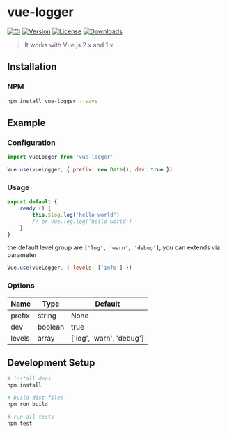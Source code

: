 # vue-logger
[![Ci](https://img.shields.io/circleci/project/github/Lluvio/vue-logger.svg)](https://circleci.com/gh/Lluvio/vue-logger) [![Version](https://img.shields.io/npm/v/vue-logger.svg)](https://www.npmjs.com/package/vue-logger) [![License](https://img.shields.io/npm/l/vue-logger.svg)](https://www.npmjs.com/package/vue-logger) [![Downloads](https://img.shields.io/npm/dm/vue-logger.svg)](https://www.npmjs.com/package/vue-logger)


> It works with Vue.js 2.x and 1.x

## Installation

### NPM

```bash
npm install vue-logger --save
```

## Example

### Configuration

```js
import vueLogger from 'vue-logger'

Vue.use(vueLogger, { prefix: new Date(), dev: true })
```

### Usage

```js
export default {
	ready () {
		this.$log.log('hello world')
		// or Vue.log.log('hello world')
	}
}
```

the default level group are `['log', 'warn', 'debug']`, you can extends via parameter

```js
Vue.use(vueLogger, { levels: ['info'] })
```

### Options

|Name|Type|Default|
|---|----|-----|
|prefix|string|None|
|dev|boolean|true|
|levels|array|['log', 'warn', 'debug']|

## Development Setup

```bash
# install deps
npm install

# build dist files
npm run build

# run all tests
npm test
```
